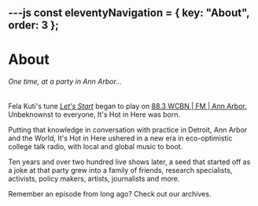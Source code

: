 ---js
const eleventyNavigation = {
	key: "About",
	order: 3
};
---
# About

###### One time, at a party in Ann Arbor...

Fela Kuti's tune _[Let's Start](http://www.youtube.com/watch?v=0zWRjgathjA)_ began to play on [88.3 WCBN | FM | Ann Arbor.](http://www.wcbn.org/)  Unbeknownst to everyone, It's Hot in Here was born.

Putting that knowledge in conversation with practice in Detroit, Ann Arbor and the World, It's Hot in Here ushered in a new era in eco-optimistic college talk radio, with local and global music to boot.

Ten years and over two hundred live shows later, a seed that started off as a joke at that party grew into a family of friends, research specialists, activists, policy makers, artists, journalists and more.

Remember an episode from long ago? Check out our archives. 
